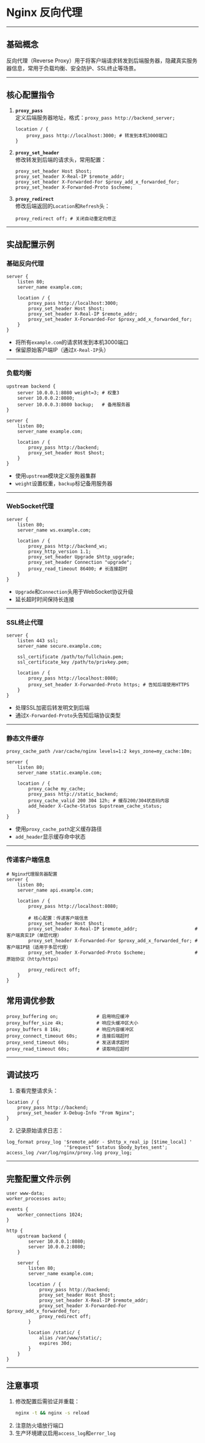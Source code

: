 # Nginx 反向代理

---

## 基础概念
反向代理（Reverse Proxy）用于将客户端请求转发到后端服务器，隐藏真实服务器信息，常用于负载均衡、安全防护、SSL终止等场景。

---

## 核心配置指令

1. **`proxy_pass`**  
   定义后端服务器地址，格式：`proxy_pass http://backend_server;`  
   ```nginx
   location / {
       proxy_pass http://localhost:3000; # 转发到本机3000端口
   }
   ```

2. **`proxy_set_header`**  
   修改转发到后端的请求头，常用配置：  
   ```nginx
   proxy_set_header Host $host;
   proxy_set_header X-Real-IP $remote_addr;
   proxy_set_header X-Forwarded-For $proxy_add_x_forwarded_for;
   proxy_set_header X-Forwarded-Proto $scheme;
   ```

3. **`proxy_redirect`**  
   修改后端返回的`Location`和`Refresh`头：  
   ```nginx
   proxy_redirect off; # 关闭自动重定向修正
   ```

---

## 实战配置示例

### 基础反向代理
```nginx
server {
    listen 80;
    server_name example.com;

    location / {
        proxy_pass http://localhost:3000;
        proxy_set_header Host $host;
        proxy_set_header X-Real-IP $remote_addr;
        proxy_set_header X-Forwarded-For $proxy_add_x_forwarded_for;
    }
}
```
- 将所有`example.com`的请求转发到本机3000端口
- 保留原始客户端IP（通过`X-Real-IP`头）

---

### 负载均衡
```nginx
upstream backend {
    server 10.0.0.1:8080 weight=3; # 权重3
    server 10.0.0.2:8080;
    server 10.0.0.3:8080 backup;   # 备用服务器
}

server {
    listen 80;
    server_name example.com;

    location / {
        proxy_pass http://backend;
        proxy_set_header Host $host;
    }
}
```
- 使用`upstream`模块定义服务器集群
- `weight`设置权重，`backup`标记备用服务器

---

### WebSocket代理
```nginx
server {
    listen 80;
    server_name ws.example.com;

    location / {
        proxy_pass http://backend_ws;
        proxy_http_version 1.1;
        proxy_set_header Upgrade $http_upgrade;
        proxy_set_header Connection "upgrade";
        proxy_read_timeout 86400; # 长连接超时
    }
}
```
- `Upgrade`和`Connection`头用于WebSocket协议升级
- 延长超时时间保持长连接

---

### SSL终止代理
```nginx
server {
    listen 443 ssl;
    server_name secure.example.com;

    ssl_certificate /path/to/fullchain.pem;
    ssl_certificate_key /path/to/privkey.pem;

    location / {
        proxy_pass http://localhost:8080;
        proxy_set_header X-Forwarded-Proto https; # 告知后端使用HTTPS
    }
}
```
- 处理SSL加密后转发明文到后端
- 通过`X-Forwarded-Proto`头告知后端协议类型

---

### 静态文件缓存
```nginx
proxy_cache_path /var/cache/nginx levels=1:2 keys_zone=my_cache:10m;

server {
    listen 80;
    server_name static.example.com;

    location / {
        proxy_cache my_cache;
        proxy_pass http://static_backend;
        proxy_cache_valid 200 304 12h; # 缓存200/304状态码内容
        add_header X-Cache-Status $upstream_cache_status;
    }
}
```
- 使用`proxy_cache_path`定义缓存路径
- `add_header`显示缓存命中状态

---

### 传递客户端信息

```nginx
# Nginx代理服务器配置
server {
    listen 80;
    server_name api.example.com;

    location / {
        proxy_pass http://localhost:8080;
        
        # 核心配置：传递客户端信息
        proxy_set_header Host $host;
        proxy_set_header X-Real-IP $remote_addr;                     # 客户端真实IP（单层代理）
        proxy_set_header X-Forwarded-For $proxy_add_x_forwarded_for; # 客户端IP链（适用于多层代理）
        proxy_set_header X-Forwarded-Proto $scheme;                  # 原始协议（http/https）
        
        proxy_redirect off;
    }
}
```

## 常用调优参数
```nginx
proxy_buffering on;              # 启用响应缓冲
proxy_buffer_size 4k;            # 响应头缓冲区大小
proxy_buffers 8 16k;             # 响应内容缓冲区
proxy_connect_timeout 60s;       # 连接后端超时
proxy_send_timeout 60s;          # 发送请求超时
proxy_read_timeout 60s;          # 读取响应超时
```

---

## 调试技巧
1. 查看完整请求头：
```nginx
location / {
    proxy_pass http://backend;
    proxy_set_header X-Debug-Info "From Nginx";
}
```

2. 记录原始请求日志：
```nginx
log_format proxy_log '$remote_addr - $http_x_real_ip [$time_local] '
                     '"$request" $status $body_bytes_sent';
access_log /var/log/nginx/proxy.log proxy_log;
```

---

## 完整配置文件示例
```nginx
user www-data;
worker_processes auto;

events {
    worker_connections 1024;
}

http {
    upstream backend {
        server 10.0.0.1:8080;
        server 10.0.0.2:8080;
    }

    server {
        listen 80;
        server_name example.com;

        location / {
            proxy_pass http://backend;
            proxy_set_header Host $host;
            proxy_set_header X-Real-IP $remote_addr;
            proxy_set_header X-Forwarded-For $proxy_add_x_forwarded_for;
            proxy_redirect off;
        }

        location /static/ {
            alias /var/www/static/;
            expires 30d;
        }
    }
}
```

---

## 注意事项
1. 修改配置后需验证并重载：  
   ```bash
   nginx -t && nginx -s reload
   ```
2. 注意防火墙放行端口
3. 生产环境建议启用`access_log`和`error_log`
